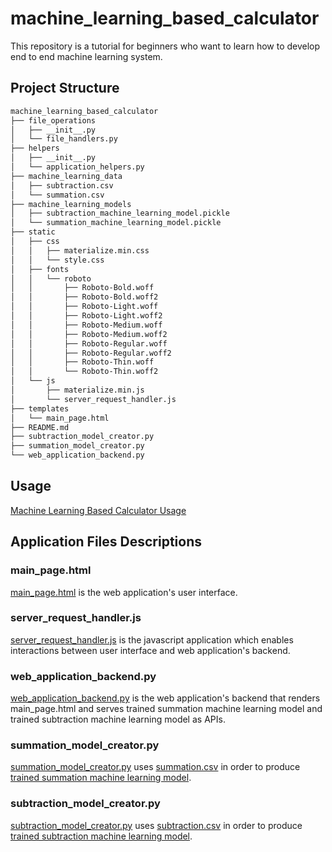 # machine_learning_based_calculator
This repository is a tutorial for beginners who want to learn how to develop end to end machine learning system.

## Project Structure
```bash
machine_learning_based_calculator
├── file_operations
│   ├── __init__.py
│   └── file_handlers.py
├── helpers
│   ├── __init__.py
│   └── application_helpers.py
├── machine_learning_data
│   ├── subtraction.csv
│   └── summation.csv
├── machine_learning_models
│   ├── subtraction_machine_learning_model.pickle
│   └── summation_machine_learning_model.pickle
├── static
│   ├── css
│   │   ├── materialize.min.css
│   │   └── style.css
│   ├── fonts
│   │   └── roboto
│   │       ├── Roboto-Bold.woff
│   │       ├── Roboto-Bold.woff2
│   │       ├── Roboto-Light.woff
│   │       ├── Roboto-Light.woff2
│   │       ├── Roboto-Medium.woff
│   │       ├── Roboto-Medium.woff2
│   │       ├── Roboto-Regular.woff
│   │       ├── Roboto-Regular.woff2
│   │       ├── Roboto-Thin.woff
│   │       └── Roboto-Thin.woff2
│   └── js
│       ├── materialize.min.js
│       └── server_request_handler.js
├── templates
│   └── main_page.html
├── README.md
├── subtraction_model_creator.py
├── summation_model_creator.py
└── web_application_backend.py
```

## Usage
[Machine Learning Based Calculator Usage](https://www.youtube.com/watch?v=T8cUrrp0HFA&t=11s&ab_channel=AyberkYavuz)

## Application Files Descriptions

### main_page.html
[main_page.html](https://github.com/AyberkYavuz/machine_learning_based_calculator/blob/master/templates/main_page.html)
is the web application's user interface.

### server_request_handler.js
[server_request_handler.js](https://github.com/AyberkYavuz/machine_learning_based_calculator/blob/master/static/js/server_request_handler.js)
is the javascript application which enables interactions between user interface and web application's backend. 

### web_application_backend.py
[web_application_backend.py](https://github.com/AyberkYavuz/machine_learning_based_calculator/blob/master/web_application_backend.py)
is the web application's backend that renders main_page.html and serves trained summation machine learning model
and trained subtraction machine learning model as APIs.

### summation_model_creator.py
[summation_model_creator.py](https://github.com/AyberkYavuz/machine_learning_based_calculator/blob/master/summation_model_creator.py)
uses [summation.csv](https://github.com/AyberkYavuz/machine_learning_based_calculator/blob/master/machine_learning_data/summation.csv) 
in order to produce [trained summation machine learning model](https://github.com/AyberkYavuz/machine_learning_based_calculator/blob/master/machine_learning_models/summation_machine_learning_model.pickle).

### subtraction_model_creator.py
[subtraction_model_creator.py](https://github.com/AyberkYavuz/machine_learning_based_calculator/blob/master/subtraction_model_creator.py)
uses [subtraction.csv](https://github.com/AyberkYavuz/machine_learning_based_calculator/blob/master/machine_learning_data/subtraction.csv) 
in order to produce [trained subtraction machine learning model](https://github.com/AyberkYavuz/machine_learning_based_calculator/blob/master/machine_learning_models/subtraction_machine_learning_model.pickle).
